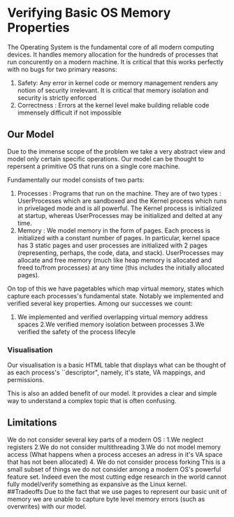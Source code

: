 # Verifying Basic OS Memory Properties 

The Operating System is the fundamental core of all modern computing devices. It handles memory allocation for the hundreds of processes that run concurently on a modern machine. It is critical that this works perfectly with no bugs for two primary reasons:

1. Safety: Any error in kernel code or memory management renders any notion of security irrelevant. It is critical that memory isolation and security is strictly enforced
2. Correctness : Errors at the kernel level make building reliable code immensely difficult if not impossible

## Our Model
Due to the immense scope of the problem we take a very abstract view and model only certain specific operations. Our model can 
be thought to repersent a primitive OS that runs on a single core machine. 

Fundamentally our model consists of two parts:
1. Processes : Programs that run on the machine. They are of two types : UserProcesses which are sandboxed and the Kernel process which runs in privelaged mode and is all powerful. The Kernel process is initialized at startup, whereas UserProcesses may be initialized and delted at any time.
2. Memory : We model memory in the form of pages. Each process is initialized with a constant number of pages. In particular, kernel space has 3 static pages and user processes are initialized with 2 pages (representing, perhaps, the code, data, and stack). UserProcesses may allocate and free memory (much like heap memory is allocated and freed to/from processes) at any time (this includes the initially allocated pages).

On top of this we have pagetables which map virtual memory, states which capture each processes's fundamental state. 
Notably we implemented and verified several key properties. Among our successes we count:
1. We implemented and verified overlapping virtual memory address spaces
2.We verified memory isolation between processes 
3.We verified the safety of the process lifecyle 

### Visualisation
Our visualisation is a basic HTML table that displays what can be thought of as each process's ``descriptor", namely, it's state, VA mappings, and permissions.

This is also an added benefit of our model. It provides a clear and simple way to understand a complex topic that is often confusing.

## Limitations 
We do not consider several key parts of a modern OS : 
1.We neglect registers 
2.We do not consider multithreading
3.We do not model memory access (What happens when a process acceses an adress in it's VA space that has not been allocated)
4. We do not consider process forking 
This is a small subset of things we do not consider among a modern OS's powerful feature set. Indeed even the most cutting edge 
research in the world cannot fully model/verify something as expansive as the Linux kernel.  
##Tradeoffs
Due to the fact that we use pages to represent our basic unit of memory we are unable to capture byte level memory errors (such as overwrites) with our model. 
